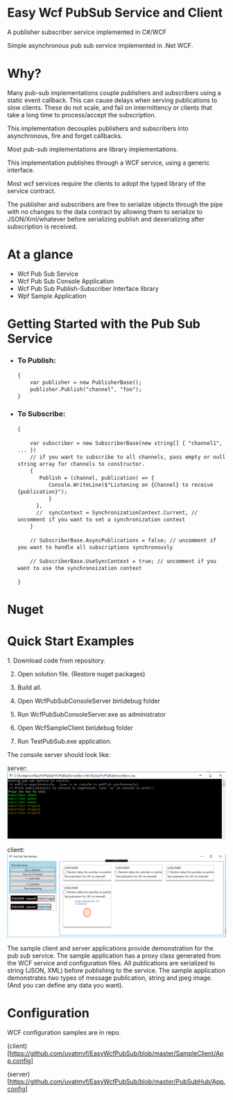 # Easy Wcf PubSub Service and Client
A publisher subscriber service implemented in C#/WCF

Simple asynchronous pub sub service implemented in .Net WCF.
<h1>Why?</h1>
Many pub-sub implementations couple publishers and subscribers using a static event callback. This can cause delays when serving publications to slow clients. These do not scale, and fail on intermittency or clients that take a long time to process/accept the subscription.

This implementation decouples publishers and subscribers into asynchronous, fire and forget callbacks.

Most pub-sub implementations are library implementations.

This implementation publishes through a WCF service, using a generic interface. 

Most wcf services require the clients to adopt the typed library of the service contract.

The publisher and subscribers are free to serialize objects through the pipe with no changes to the data contract by allowing them to serialize to JSON/Xml/whatever before serializing publish and deserializing after subscription is received.
<h1>At a glance</h1>
<ul>
<li>Wcf Pub Sub Service</li>
<li>Wcf Pub Sub Console Application</li>
<li>Wcf Pub Sub Publish-Subscriber Interface library</li>
  <li>Wpf Sample Application</li>
</ul>
<h1>Getting Started with the Pub Sub Service</h1>
<ul>
  <li><h3>To Publish:</h3>
    
    {        
        var publisher = new PublisherBase();    
        publisher.Publish("channel", "foo");
    }
    
  </li>
  <li><h3>To Subscribe:</h3>
    
    {
        
        var subscriber = new SubscriberBase(new string[] { "channel1", ... })
        // if you want to subscribe to all channels, pass empty or null string array for channels to constructor.
        {
           Publish = (channel, publication) => { 
              Console.WriteLine($"Listening on {Channel} to receive {publication}");              
              }
          },                                                      
          //  syncContext = SynchronizationContext.Current, // uncomment if you want to set a synchronization context
        }       
                
        // SubscriberBase.AsyncPublications = false; // uncomment if you want to handle all subscriptions synchronously
        
        // SubscriberBase.UseSyncContext = true; // uncomment if you want to use the synchronoization context 
        
    }
    
  </li>
</ul>

<h1>Nuget</h1>
<h1>Quick Start Examples</h1>
1. Download code from repository. 

2. Open solution file. (Restore nuget packages)

3. Build all.

4. Open WcfPubSubConsoleServer bin\debug folder

5. Run WcfPubSubConsoleServer.exe as administrator

6. Open WcfSampleClient bin\debug folder

7. Run TestPubSub.exe application.

The console server should look like:

server:
<img src="https://github.com/uvatmvf/EasyWcfPubSub/blob/master/server.PNG" />

client:
<img src="https://github.com/uvatmvf/EasyWcfPubSub/blob/master/clientSample.png" />

The sample client and server applications provide demonstration for the pub sub service.
The sample application has a proxy class generated from the WCF service and configuration files. 
All publications are serialized to string (JSON, XML) before publishing to the service.
The sample application demonstrates two types of message publication, string and jpeg image. (And you can define any 
data you want).

<h1>Configuration</h1>

WCF configuration samples are in repo.

(client)[https://github.com/uvatmvf/EasyWcfPubSub/blob/master/SampleClient/App.config]

(server)[https://github.com/uvatmvf/EasyWcfPubSub/blob/master/PubSubHub/App.config]

